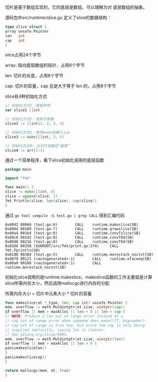 
切片是基于数组实现的，它的底层是数组，可以理解为对 底层数组的抽象。

源码包中src/runtime/slice.go 定义了slice的数据结构：

```go
type slice struct {
array unsafe.Pointer
len   int
cap   int
}
```

slice占用24个字节

array: 指向底层数组的指针，占用8个字节

len: 切片的长度，占用8个字节

cap: 切片的容量，cap 总是大于等于 len 的，占用8个字节

slice有4种初始化方式

```go
// 初始化方式1：直接声明
var slice1 []int

// 初始化方式2：使用字面量
slice2 := []int{1, 2, 3, 4}

// 初始化方式3：使用make创建slice
slice3 := make([]int, 3, 5)         

// 初始化方式4: 从切片或数组“截取”
slcie4 := arr[1:3]
```

通过一个简单程序，看下slice初始化调用的底层函数

```go
package main

import "fmt"

func main() {
slice := make([]int, 0)
slice = append(slice, 1)
fmt.Println(slice, len(slice), cap(slice))
}
```

通过 `go tool compile -S test.go | grep CALL` 得到汇编代码

```
0x0042 00066 (test.go:6)        CALL    runtime.makeslice(SB)
0x006d 00109 (test.go:7)        CALL    runtime.growslice(SB)
0x00a4 00164 (test.go:8)        CALL    runtime.convTslice(SB)
0x00c0 00192 (test.go:8)        CALL    runtime.convT64(SB)
0x00d8 00216 (test.go:8)        CALL    runtime.convT64(SB)
0x0166 00358 ($GOROOT/src/fmt/print.go:274)     CALL    fmt.Fprintln(SB)
0x0180 00384 (test.go:5)        CALL    runtime.morestack_noctxt(SB)
0x0079 00121 (<autogenerated>:1)        CALL    runtime.efaceeq(SB)
0x00a0 00160 (<autogenerated>:1)        CALL    runtime.morestack_noctxt(SB)
```

初始化slice调用的是runtime.makeslice，makeslice函数的工作主要就是计算slice所需内存大小，然后调用mallocgc进行内存的分配

所需内存大小 = 切片中元素大小 * 切片的容量

```go
func makeslice(et *_type, len, cap int) unsafe.Pointer {
mem, overflow := math.MulUintptr(et.size, uintptr(cap))
if overflow || mem > maxAlloc || len < 0 || len > cap {
// NOTE: Produce a len out of range error instead of a
// cap out of range error when someone does make([]T, bignumber).
// cap out of range is true too, but since the cap is only being
// supplied implicitly, saying len is clearer.
// See golang.org/issue/4085.
mem, overflow := math.MulUintptr(et.size, uintptr(len))
if overflow || mem > maxAlloc || len < 0 {
panicmakeslicelen()
}
panicmakeslicecap()
}

return mallocgc(mem, et, true)
}
```